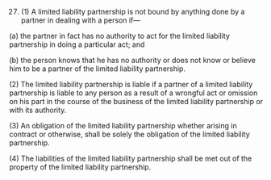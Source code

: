 27. (1) A limited liability partnership is not bound by anything done by a partner in dealing with a person if—

(a)	the partner in fact has no authority to act for the limited liability partnership in doing a particular act; and

(b)	the person knows that he has no authority or does not know or believe him to be a partner of the limited liability partnership.

(2) The limited liability partnership is liable if a partner of a limited liability partnership is liable to any person as a result of a wrongful act or omission on his part in the course of the business of the limited liability partnership or with its authority.

(3) An obligation of the limited liability partnership whether arising in contract or otherwise, shall be solely the obligation of the limited liability partnership.

(4) The liabilities of the limited liability partnership shall be met out of the property of the limited liability partnership.

